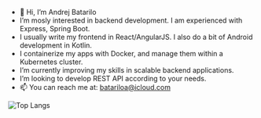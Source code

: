 - 👋 Hi, I’m Andrej Batarilo
- I’m mosly interested in backend development. I am experienced with Express, Spring Boot.
- I usually write my frontend in React/AngularJS. I also do a bit of Android development in Kotlin.
- I containerize my apps with Docker, and manage them within a Kubernetes cluster.
- I’m currently improving my skills in scalable backend applications. 
- I’m looking to develop REST API according to your needs.
- 📫 You can reach me at: batariloa@icloud.com

 ![Top Langs](https://github-readme-stats.vercel.app/api/top-langs/?username=batariloa&hide=javascript,css,scss,html&theme=tokyonight)
 
 
